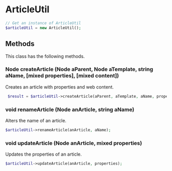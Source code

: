 # ArticleUtil

```php
// Get an instance of ArticleUtil
$articleUtil = new ArticleUtil();
```


## Methods
This class has the following methods.


### Node createArticle (Node aParent, Node aTemplate, string aName, [mixed properties], [mixed content])
Creates an article with properties and web content.

```php
 $result = $articleUtil->createArticle(aParent, aTemplate, aName, properties, content);
```


### void renameArticle (Node anArticle, string aName)
Alters the name of an article.

```php
$articleUtil->renameArticle(anArticle, aName);
```


### void updateArticle (Node anArticle, mixed properties)
Updates the properties of an article.

```php
$articleUtil->updateArticle(anArticle, properties);
```

